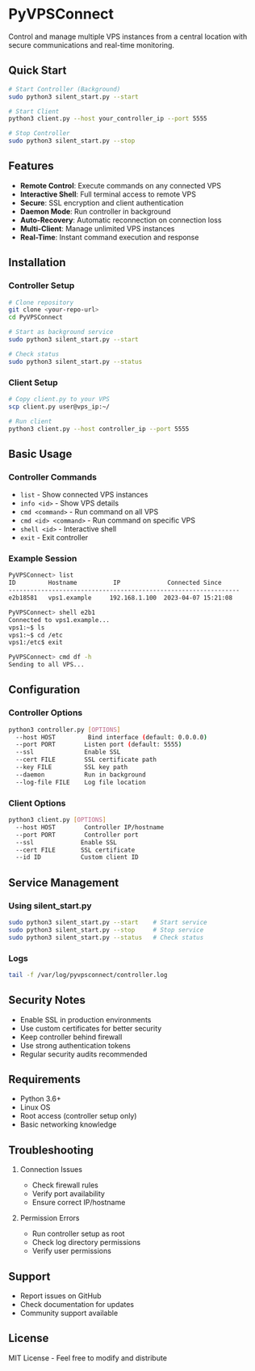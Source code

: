 # PyVPSConnect

Control and manage multiple VPS instances from a central location with secure communications and real-time monitoring.

## Quick Start

```bash
# Start Controller (Background)
sudo python3 silent_start.py --start

# Start Client
python3 client.py --host your_controller_ip --port 5555

# Stop Controller
sudo python3 silent_start.py --stop
```

## Features

- **Remote Control**: Execute commands on any connected VPS
- **Interactive Shell**: Full terminal access to remote VPS
- **Secure**: SSL encryption and client authentication
- **Daemon Mode**: Run controller in background
- **Auto-Recovery**: Automatic reconnection on connection loss
- **Multi-Client**: Manage unlimited VPS instances
- **Real-Time**: Instant command execution and response

## Installation

### Controller Setup

```bash
# Clone repository
git clone <your-repo-url>
cd PyVPSConnect

# Start as background service
sudo python3 silent_start.py --start

# Check status
sudo python3 silent_start.py --status
```

### Client Setup

```bash
# Copy client.py to your VPS
scp client.py user@vps_ip:~/

# Run client
python3 client.py --host controller_ip --port 5555
```

## Basic Usage

### Controller Commands

- `list` - Show connected VPS instances
- `info <id>` - Show VPS details
- `cmd <command>` - Run command on all VPS
- `cmd <id> <command>` - Run command on specific VPS
- `shell <id>` - Interactive shell
- `exit` - Exit controller

### Example Session

```bash
PyVPSConnect> list
ID         Hostname          IP             Connected Since
----------------------------------------------------------------
e2b18581   vps1.example     192.168.1.100  2023-04-07 15:21:08

PyVPSConnect> shell e2b1
Connected to vps1.example...
vps1:~$ ls
vps1:~$ cd /etc
vps1:/etc$ exit

PyVPSConnect> cmd df -h
Sending to all VPS...
```

## Configuration

### Controller Options

```bash
python3 controller.py [OPTIONS]
  --host HOST         Bind interface (default: 0.0.0.0)
  --port PORT        Listen port (default: 5555)
  --ssl              Enable SSL
  --cert FILE        SSL certificate path
  --key FILE         SSL key path
  --daemon           Run in background
  --log-file FILE    Log file location
```

### Client Options

```bash
python3 client.py [OPTIONS]
  --host HOST        Controller IP/hostname
  --port PORT        Controller port
  --ssl             Enable SSL
  --cert FILE       SSL certificate
  --id ID           Custom client ID
```

## Service Management

### Using silent_start.py

```bash
sudo python3 silent_start.py --start    # Start service
sudo python3 silent_start.py --stop     # Stop service
sudo python3 silent_start.py --status   # Check status
```

### Logs

```bash
tail -f /var/log/pyvpsconnect/controller.log
```

## Security Notes

- Enable SSL in production environments
- Use custom certificates for better security
- Keep controller behind firewall
- Use strong authentication tokens
- Regular security audits recommended

## Requirements

- Python 3.6+
- Linux OS
- Root access (controller setup only)
- Basic networking knowledge

## Troubleshooting

1. Connection Issues

   - Check firewall rules
   - Verify port availability
   - Ensure correct IP/hostname

2. Permission Errors
   - Run controller setup as root
   - Check log directory permissions
   - Verify user permissions

## Support

- Report issues on GitHub
- Check documentation for updates
- Community support available

## License

MIT License - Feel free to modify and distribute
